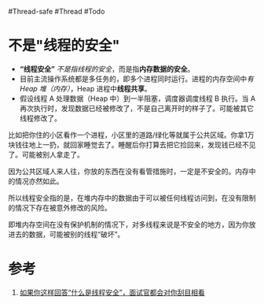 #Thread-safe #Thread #Todo 


#  不是"线程的安全"
- **“线程安全”** *不是指线程的安全*，而是指**内存数据的安全**。
- 目前主流操作系统都是多任务的，即多个进程同时运行。进程的内存空间中*有 Heap 堆（内存）*，Heap 进程中**线程共享**。
- 假设线程 A 处理数据（Heap 中）到一半阻塞，调度器调度线程 B 执行。当 A 再次执行时，发现数据已经被修改了，不是自己离开时的样子了。可能被其它线程修改了。  
  
比如把你住的小区看作一个进程，小区里的道路/绿化等就属于公共区域。你拿1万块钱往地上一扔，就回家睡觉去了。睡醒后你打算去把它捡回来，发现钱已经不见了。可能被别人拿走了。  
  
因为公共区域人来人往，你放的东西在没有看管措施时，一定是不安全的。内存中的情况亦然如此。  
  
所以线程安全指的是，在堆内存中的数据由于可以被任何线程访问到，在没有限制的情况下存在被意外修改的风险。  
  
即堆内存空间在没有保护机制的情况下，对多线程来说是不安全的地方，因为你放进去的数据，可能被别的线程“破坏”。


# 参考
1. [如果你这样回答“什么是线程安全”，面试官都会对你刮目相看](https://www.cnblogs.com/lixinjie/p/a-answer-about-thread-safety-in-a-interview.html#!comments)